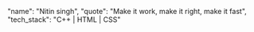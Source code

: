 "name": "Nitin singh",
"quote": "Make it work, make it right, make it fast",
"tech_stack": "C++ | HTML | CSS"